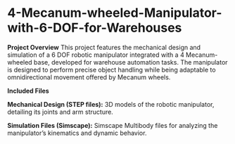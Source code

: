 # 4-Mecanum-wheeled-Manipulator-with-6-DOF-for-Warehouses

**Project Overview**
This project features the mechanical design and simulation of a 6 DOF robotic manipulator integrated with a 4 Mecanum-wheeled base, developed for warehouse automation tasks. The manipulator is designed to perform precise object handling while being adaptable to omnidirectional movement offered by Mecanum wheels.

**Included Files**

**Mechanical Design (STEP files):**
3D models of the robotic manipulator, detailing its joints and arm structure.

**Simulation Files (Simscape):**
Simscape Multibody files for analyzing the manipulator’s kinematics and dynamic behavior.
